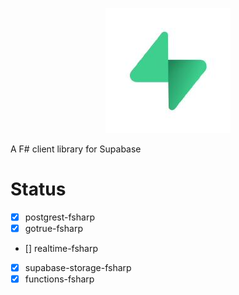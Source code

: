 <p align="center">
  <img src="./docs/content/img/logo.jpeg" alt="Logo">
</p>

A F# client library for Supabase

# Status

- [x] postgrest-fsharp
- [x] gotrue-fsharp
- [] realtime-fsharp
- [x] supabase-storage-fsharp
- [x] functions-fsharp
